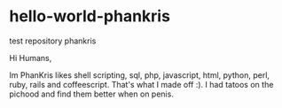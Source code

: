 # hello-world-phankris
test repository phankris

Hi Humans,

Im PhanKris likes shell scripting, sql, php, javascript, html, python, perl, ruby, rails and coffeescript.
That's what I made off :).
I had tatoos on the pichood and find them better when on penis.
